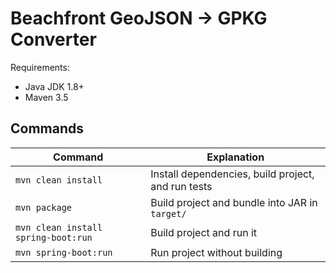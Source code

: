 Beachfront GeoJSON -> GPKG Converter
=====

Requirements:

* Java JDK 1.8+
* Maven 3.5

Commands
----

Command | Explanation
--------|-------------
`mvn clean install` | Install dependencies, build project, and run tests
`mvn package` | Build project and bundle into JAR in `target/`
`mvn clean install spring-boot:run` | Build project and run it
`mvn spring-boot:run` | Run project without building

